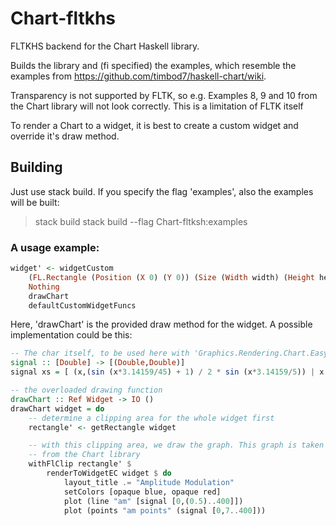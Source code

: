 # Chart-fltkhs

FLTKHS backend for the Chart Haskell library.

Builds the library and (fi specified) the examples, which resemble the examples from https://github.com/timbod7/haskell-chart/wiki.

Transparency is not supported by FLTK, so e.g. Examples 8, 9 and 10 from the Chart library will not look correctly. This is a limitation of FLTK itself

To render a Chart to a widget, it is best to create a custom widget and override it's draw method.

## Building ##

Just use stack build. If you specify the flag 'examples', also the examples will be built:

> stack build
> stack build --flag Chart-fltksh:examples

### A usage example: ###

```haskell
widget' <- widgetCustom
    (FL.Rectangle (Position (X 0) (Y 0)) (Size (Width width) (Height height)))
    Nothing
    drawChart
    defaultCustomWidgetFuncs
```


Here, 'drawChart' is the provided draw method for the widget. A possible implementation
could be this:

```haskell
-- The char itself, to be used here with 'Graphics.Rendering.Chart.Easy'
signal :: [Double] -> [(Double,Double)]
signal xs = [ (x,(sin (x*3.14159/45) + 1) / 2 * sin (x*3.14159/5)) | x <- xs ]

-- the overloaded drawing function
drawChart :: Ref Widget -> IO ()
drawChart widget = do
    -- determine a clipping area for the whole widget first
    rectangle' <- getRectangle widget

    -- with this clipping area, we draw the graph. This graph is taken from Example1
    -- from the Chart library
    withFlClip rectangle' $
        renderToWidgetEC widget $ do
            layout_title .= "Amplitude Modulation"
            setColors [opaque blue, opaque red]
            plot (line "am" [signal [0,(0.5)..400]])
            plot (points "am points" (signal [0,7..400]))
```


